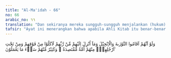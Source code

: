 ```yaml
---
title: "Al-Ma'idah - 66"
no: 66
arabic_no: ٦٦
translation: "Dan sekiranya mereka sungguh-sungguh menjalankan (hukum) Taurat, Injil dan (Al-Qur'an) yang diturunkan kepada mereka dari Tuhannya, niscaya mereka akan mendapat makanan dari atas mereka dan dari bawah kaki mereka. Di antara mereka ada sekelompok yang jujur dan taat. Dan banyak di antara mereka sangat buruk apa yang mereka kerjakan."
tafsir: "Ayat ini menerangkan bahwa apabila Ahli Kitab itu benar-benar menjalankan hukum Taurat dan Injil seperti mengesakan Allah dan berpegang kepada berita gembira yang terdapat dalam Taurat dan Injil tentang kenabian Muhammad, tentulah Allah akan melapangkan kehidupan mereka. Jadi jika pada ayat yang lalu Allah menjanjikan kebahagiaan akhirat kepada Ahli Kitab, apabila mereka beriman dan bertakwa, akan mendapat kebahagiaan duniawi dan kelapangan rezeki serta limpahan rahmat-Nya dari langit, dengan menumbuhkan berbagai tanaman. Meskipun demikian mereka tetap durhaka dan menentang rasul-rasul Allah.\n\nAyat ini juga menerangkan bahwa di antara orang-orang Yahudi ada golongan yang bimbang dalam beragama, tidak berpegang secara fanatik kepada pendapat-pendapat pendeta-pendetanya dan tidak pula memandang enteng. Memang mayoritas orang Yahudi itu sangat fanatik kepada pendapat-pendapat pendetanya. Golongan inilah yang buruk tingkah lakunya. Hal serupa itu terjadi dalam kalangan kaum Nasrani.\n\nMenurut kebiasaan, meskipun golongan pertengahan dari masing-masing agama itu tidak banyak pengikutnya, namun dari kalangan mereka timbul orang-orang yang suka memperbaiki keadaan dan mengikuti perkembangan serta menerima kebenaran. Orang-orang seperti ini terdapat pada setiap umat dan tiap-tiap masa. Umpamanya Abdullah bin Salam dan kawan-kawannya dari kalangan Yahudi menjadi pengikut Nabi Muhammad yang setia. Demikian pula Najasyi dan kawan-kawan dari kalangan Nasrani menjadi mengikut Nabi Muhammad yang setia pula. Hal tersebut menunjukkan bahwa fungsi pemeluk agama adalah mencari kebenaran. Maka jika pemeluk suatu agama berpegang kepada petunjuk-petunjuk agama secara benar, tentulah dia tidak akan menjadi fanatik, kaku dan menerima agama yang dibenarkan di dalam kitab-kitabnya. Dalam mencari kebenaran itu modal utama adalah keikhlasan yang disertai ilmu pengetahuan. Mencari kebenaran dengan modal ini terdapat di dalam agama Islam. Pemeluk Islam sendiri yang tidak mengamalkan petunjuk-petunjuk Islam, tentulah kebenaran yang ada pada Islam itu tidak dapat diperolehnya. Sehubungan dengan ayat ini terdapat hadis Nabi yang diriwayatkan Ziad bin Labid yaitu: \n\nDari Ziad bin Labid, ia berkata, \"Nabi Muhammad saw, membicarakan sesuatu lalu beliau berkata, \"Hal demikian itu adalah pada waktu ilmu pengetahuan telah lenyap. Ziad berkata, \"Kami (para sahabat) berkata \"Wahai Rasulullah bagaimanakah ilmu pengetahuan bisa lenyap, sedangkan kami membaca Al-Qur'an dan kami membacakannya pula kepada anak-anak kami dan anak-anak kami itu membacakannya pula kepada anak-anak mereka sampai hari Kiamat.\" Rasulullah. saw menjawab, \"Celakalah engkau hai anak Ibnu Labid, jika aku mengetahui engkau adalah orang-orang yang paling banyak ilmunya di antara penduduk Medinah, tidakkah orang-orang Yahudi dan Nasrani itu membaca Taurat dan Injil, sedangkan mereka tidak mendapat manfaatnya sedikit pun.\" (Riwayat Ahmad).\n\nJelaslah dari hadis ini bahwa kaum Muslimin yang tidak mengamalkan petunjuk agamanya, mereka serupa dengan orang Yahudi dan Nasrani. Menurut riwayat Ibnu Abi hatim, setelah pembicaraan itu maka turunlah ayat 66 ini."
---
```

وَلَوْ اَنَّهُمْ اَقَامُوا التَّوْرٰىةَ وَالْاِنْجِيْلَ وَمَآ اُنْزِلَ اِلَيْهِمْ مِّنْ رَّبِّهِمْ لَاَكَلُوْا مِنْ فَوْقِهِمْ وَمِنْ تَحْتِ اَرْجُلِهِمْۗ مِنْهُمْ اُمَّةٌ مُّقْتَصِدَةٌ  ۗ وَكَثِيْرٌ مِّنْهُمْ سَاۤءَ مَا يَعْمَلُوْنَ ࣖ 